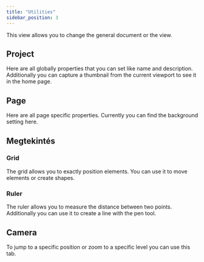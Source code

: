 ```yaml
---
title: "Utilities"
sidebar_position: 3
---
```


This view allows you to change the general document or the view.

## Project

Here are all globally properties that you can set like name and description. Additionally you can capture a thumbnail from the current viewport to see it in the home page.

## Page

Here are all page specific properties. Currently you can find the background setting here.

## Megtekintés

### Grid

The grid allows you to exactly position elements. You can use it to move elements or create shapes.

### Ruler

The ruler allows you to measure the distance between two points. Additionally you can use it to create a line with the pen tool.

## Camera

To jump to a specific position or zoom to a specific level you can use this tab.
